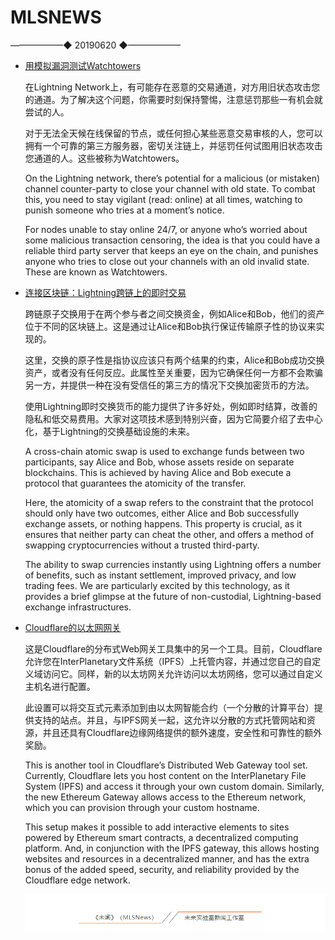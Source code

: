 # ​MLSNEWS
 ——————◆
 20190620
 ◆——————
* [用模拟漏洞测试Watchtowers](https://medium.com/@wbobeirne/testing-out-watchtowers-with-a-simulated-breach-f1ad22c01112?ref=tokendaily)

  在Lightning Network上，有可能存在恶意的交易通道，对方用旧状态攻击您的通道。为了解决这个问题，你需要时刻保持警惕，注意惩罚那些一有机会就尝试的人。

  对于无法全天候在线保留的节点，或任何担心某些恶意交易审核的人，您可以拥有一个可靠的第三方服务器，密切关注链上，并惩罚任何试图用旧状态攻击您通道的人。这些被称为Watchtowers。

  On the Lightning network, there’s potential for a malicious (or mistaken) channel counter-party to close your channel with old state. To combat this, you need to stay vigilant (read: online) at all times, watching to punish someone who tries at a moment’s notice.

  For nodes unable to stay online 24/7, or anyone who’s worried about some malicious transaction censoring, the idea is that you could have a reliable third party server that keeps an eye on the chain, and punishes anyone who tries to close out your channels with an old invalid state. These are known as Watchtowers.
* [连接区块链：Lightning跨链上的即时交易](https://blog.lightning.engineering/announcement/2017/11/16/ln-swap.html?ref=tokendaily)

  跨链原子交换用于在两个参与者之间交换资金，例如Alice和Bob，他们的资产位于不同的区块链上。这是通过让Alice和Bob执行保证传输原子性的协议来实现的。
 
  这里，交换的原子性是指协议应该只有两个结果的约束，Alice和Bob成功交换资产，或者没有任何反应。此属性至关重要，因为它确保任何一方都不会欺骗另一方，并提供一种在没有受信任的第三方的情况下交换加密货币的方法。

  使用Lightning即时交换货币的能力提供了许多好处，例如即时结算，改善的隐私和低交易费用。大家对这项技术感到特别兴奋，因为它简要介绍了去中心化，基于Lightning的交换基础设施的未来。

  A cross-chain atomic swap is used to exchange funds between two participants, say Alice and Bob, whose assets reside on separate blockchains. This is achieved by having Alice and Bob execute a protocol that guarantees the atomicity of the transfer.

  Here, the atomicity of a swap refers to the constraint that the protocol should only have two outcomes, either Alice and Bob successfully exchange assets, or nothing happens. This property is crucial, as it ensures that neither party can cheat the other, and offers a method of swapping cryptocurrencies without a trusted third-party.

  The ability to swap currencies instantly using Lightning offers a number of benefits, such as instant settlement, improved privacy, and low trading fees. We are particularly excited by this technology, as it provides a brief glimpse at the future of non-custodial, Lightning-based exchange infrastructures.
* [Cloudflare的以太网网关](https://blog.cloudflare.com/cloudflare-ethereum-gateway/?ref=tokendaily)

  这是Cloudflare的分布式Web网关工具集中的另一个工具。目前，Cloudflare允许您在InterPlanetary文件系统（IPFS）上托管内容，并通过您自己的自定义域访问它。同样，新的以太坊网关允许访问以太坊网络，您可以通过自定义主机名进行配置。

  此设置可以将交互式元素添加到由以太网智能合约（一个分散的计算平台）提供支持的站点。并且，与IPFS网关一起，这允许以分散的方式托管网站和资源，并且还具有Cloudflare边缘网络提供的额外速度，安全性和可靠性的额外奖励。

  This is another tool in Cloudflare’s Distributed Web Gateway tool set. Currently, Cloudflare lets you host content on the InterPlanetary File System (IPFS) and access it through your own custom domain. Similarly, the new Ethereum Gateway allows access to the Ethereum network, which you can provision through your custom hostname.

  This setup makes it possible to add interactive elements to sites powered by Ethereum smart contracts, a decentralized computing platform. And, in conjunction with the IPFS gateway, this allows hosting websites and resources in a decentralized manner, and has the extra bonus of the added speed, security, and reliability provided by the Cloudflare edge network.

  ![](/image/footlogo.png)